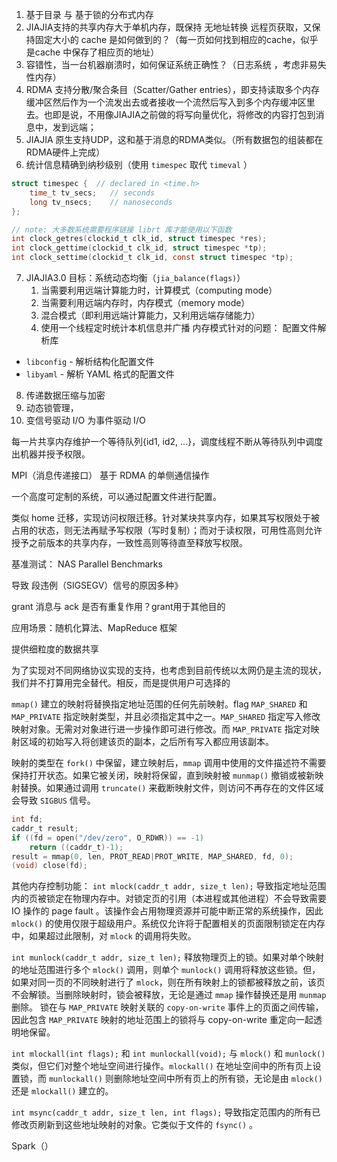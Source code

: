 1. 基于目录 与 基于锁的分布式内存
2. JIAJIA支持的共享内存大于单机内存，既保持  无地址转换  远程页获取，又保持固定大小的 cache 是如何做到的？（每一页如何找到相应的cache，似乎是cache 中保存了相应页的地址）
3. 容错性，当一台机器崩溃时，如何保证系统正确性？（日志系统 ，考虑非易失性内存）
4. RDMA 支持分散/聚合条目（Scatter/Gather entries），即支持读取多个内存缓冲区然后作为一个流发出去或者接收一个流然后写入到多个内存缓冲区里去。也即是说，不用像JIAJIA之前做的将写向量优化，将修改的内容打包到消息中，发到远端；
5. JIAJIA 原生支持UDP，这和基于消息的RDMA类似。（所有数据包的组装都在RDMA硬件上完成）
6. 统计信息精确到纳秒级别（使用 `timespec` 取代 `timeval` ）
``` c
struct timespec {  // declared in <time.h>
    time_t tv_secs;   // seconds
    long tv_nsecs;    // nanoseconds
};

// note: 大多数系统需要程序链接 librt 库才能使用以下函数
int clock_getres(clockid_t clk_id, struct timespec *res);
int clock_gettime(clockid_t clk_id, struct timespec *tp);
int clock_settime(clockid_t clk_id, const struct timespec *tp);
```

7. JIAJIA3.0 目标：系统动态均衡（`jia_balance(flags)`）
    1. 当需要利用远端计算能力时，计算模式（computing mode）
    2. 当需要利用远端内存时，内存模式（memory mode）
    3. 混合模式（即利用远端计算能力，又利用远端存储能力）
    4. 使用一个线程定时统计本机信息并广播
内存模式针对的问题：
配置文件解析库
- `libconfig` - 解析结构化配置文件
- `libyaml` - 解析 YAML 格式的配置文件

8. 传递数据压缩与加密
9. 动态锁管理，
10. 变信号驱动 I/O 为事件驱动 I/O 

每一片共享内存维护一个等待队列{id1, id2, ...}，调度线程不断从等待队列中调度出机器并授予权限。


MPI（消息传递接口）
基于 RDMA 的单侧通信操作


一个高度可定制的系统，可以通过配置文件进行配置。

类似 home 迁移，实现访问权限迁移。针对某块共享内存，如果其写权限处于被占用的状态，则无法再赋予写权限（写时复制）；而对于读权限，可用性高则允许授予之前版本的共享内存，一致性高则等待直至释放写权限。



基准测试：
NAS Parallel Benchmarks


导致 段违例（SIGSEGV）信号的原因多种》

grant 消息与 ack 是否有重复作用？grant用于其他目的

应用场景：随机化算法、MapReduce 框架

提供细粒度的数据共享

为了实现对不同网络协议实现的支持，也考虑到目前传统以太网仍是主流的现状，我们并不打算用完全替代。相反，而是提供用户可选择的

`mmap()` 建立的映射将替换指定地址范围的任何先前映射。flag `MAP_SHARED` 和 `MAP_PRIVATE` 指定映射类型，并且必须指定其中之一。`MAP_SHARED` 指定写入修改映射对象。无需对对象进行进一步操作即可进行修改。而 `MAP_PRIVATE` 指定对映射区域的初始写入将创建该页的副本，之后所有写入都应用该副本。

映射的类型在 `fork()` 中保留，建立映射后，`mmap` 调用中使用的文件描述符不需要保持打开状态。如果它被关闭，映射将保留，直到映射被 `munmap()` 撤销或被新映射替换。如果通过调用 `truncate()` 来截断映射文件，则访问不再存在的文件区域会导致 `SIGBUS` 信号。

```c
int fd;
caddr_t result;
if ((fd = open("/dev/zero", O_RDWR)) == -1)
    return ((caddr_t)-1);
result = mmap(0, len, PROT_READ|PROT_WRITE, MAP_SHARED, fd, 0);
(void) close(fd);
```

其他内存控制功能：
`int mlock(caddr_t addr, size_t len);` 导致指定地址范围内的页被锁定在物理内存中。对锁定页的引用（本进程或其他进程）不会导致需要 IO 操作的 page fault 。该操作会占用物理资源并可能中断正常的系统操作，因此 `mlock()` 的使用仅限于超级用户。系统仅允许将于配置相关的页面限制锁定在内存中，如果超过此限制，对 `mlock` 的调用将失败。

`int munlock(caddr_t addr, size_t len);` 释放物理页上的锁。如果对单个映射的地址范围进行多个 `mlock()` 调用，则单个 `munlock()` 调用将释放这些锁。但，如果对同一页的不同映射进行了 `mlock`，则在所有映射上的锁都被释放之前，该页不会解锁。当删除映射时，锁会被释放，无论是通过 `mmap` 操作替换还是用 `munmap` 删除。
锁在与 `MAP_PRIVATE` 映射关联的 `copy-on-write` 事件上的页面之间传输，因此包含 `MAP_PRIVATE` 映射的地址范围上的锁将与 copy-on-write 重定向一起透明地保留。

`int mlockall(int flags);` 和 `int munlockall(void);` 与 `mlock()` 和 `munlock()` 类似，但它们对整个地址空间进行操作。`mlockall()` 在地址空间中的所有页上设置锁，而 `munlockall()` 则删除地址空间中所有页上的所有锁，无论是由 `mlock()` 还是 `mlockall()` 建立的。

`int msync(caddr_t addr, size_t len, int flags);` 导致指定范围内的所有已修改页刷新到这些地址映射的对象。它类似于文件的 `fsync()` 。


Spark（）




